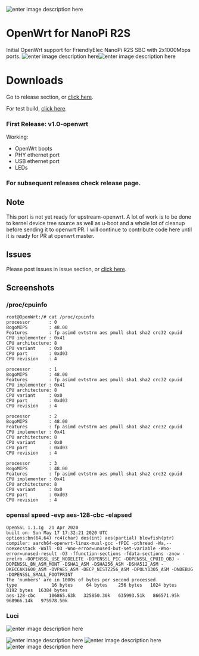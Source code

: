 ![enter image description here](https://dev.azure.com/jayantagogoi525/jayantagogoi525/_apis/build/status/rk3328-nanopi-r2s?branchName=rk3328-uboot-spl)
# OpenWrt for NanoPi R2S

Initial OpenWrt support for FriendlyElec NanoPi R2S SBC with 2x1000Mbps ports.
![enter image description here](http://wiki.friendlyarm.com/wiki/images/6/66/NanoPi_R2S-1.jpg )![enter image description here](http://wiki.friendlyarm.com/wiki/images/2/20/NanoPi_R2S-layout.jpg )
# Downloads
Go to release section, or [click here](https://github.com/jayanta525/openwrt-nanopi-r2s/releases/tag/v1.0-openwrt).

For test build, [click here](https://jayantajit.me/downloads/openwrt/stable/).


### First Release: v1.0-openwrt
Working:
 - OpenWrt boots
 - PHY ethernet port
 - USB ethernet port
 - LEDs
### For subsequent releases check release page.
## Note
This port is not yet ready for upstream-openwrt. A lot of work is to be done to kernel device tree source as well as u-boot and a whole lot of cleanup before sending it to openwrt PR. I will continue to contribute code here until it is ready for PR at openwrt master.
## Issues
Please post issues in issue section, or [click here](https://github.com/jayanta525/openwrt-nanopi-r2s/issues).
## Screenshots
### /proc/cpuinfo
```
root@OpenWrt:/# cat /proc/cpuinfo
processor       : 0
BogoMIPS        : 48.00
Features        : fp asimd evtstrm aes pmull sha1 sha2 crc32 cpuid
CPU implementer : 0x41
CPU architecture: 8
CPU variant     : 0x0
CPU part        : 0xd03
CPU revision    : 4

processor       : 1
BogoMIPS        : 48.00
Features        : fp asimd evtstrm aes pmull sha1 sha2 crc32 cpuid
CPU implementer : 0x41
CPU architecture: 8
CPU variant     : 0x0
CPU part        : 0xd03
CPU revision    : 4

processor       : 2
BogoMIPS        : 48.00
Features        : fp asimd evtstrm aes pmull sha1 sha2 crc32 cpuid
CPU implementer : 0x41
CPU architecture: 8
CPU variant     : 0x0
CPU part        : 0xd03
CPU revision    : 4

processor       : 3
BogoMIPS        : 48.00
Features        : fp asimd evtstrm aes pmull sha1 sha2 crc32 cpuid
CPU implementer : 0x41
CPU architecture: 8
CPU variant     : 0x0
CPU part        : 0xd03
CPU revision    : 4

```

### openssl speed -evp aes-128-cbc -elapsed

    OpenSSL 1.1.1g  21 Apr 2020
    built on: Sun May 17 17:32:21 2020 UTC
    options:bn(64,64) rc4(char) des(int) aes(partial) blowfish(ptr)
    compiler: aarch64-openwrt-linux-musl-gcc -fPIC -pthread -Wa,--noexecstack -Wall -O3 -Wno-error=unused-but-set-variable -Wno-error=unused-result -O3 -ffunction-sections -fdata-sections -znow -zrelro -DOPENSSL_USE_NODELETE -DOPENSSL_PIC -DOPENSSL_CPUID_OBJ -DOPENSSL_BN_ASM_MONT -DSHA1_ASM -DSHA256_ASM -DSHA512_ASM -DKECCAK1600_ASM -DVPAES_ASM -DECP_NISTZ256_ASM -DPOLY1305_ASM -DNDEBUG -DOPENSSL_SMALL_FOOTPRINT
    The 'numbers' are in 1000s of bytes per second processed.
    type             16 bytes     64 bytes    256 bytes   1024 bytes   8192 bytes  16384 bytes
    aes-128-cbc     106865.63k   325850.30k   635993.51k   866571.95k   968966.14k   975978.50k

### Luci

![enter image description here](https://github.com/jayanta525/openwrt-nanopi-r2s/raw/rk3328-uboot-spl/.assets/luci-overview.png)

![enter image description here](https://github.com/jayanta525/openwrt-nanopi-r2s/raw/rk3328-uboot-spl/.assets/luci-dmesg.png)
![enter image description here](https://github.com/jayanta525/openwrt-nanopi-r2s/raw/rk3328-uboot-spl/.assets/luci-syslog.png)
![enter image description here](https://github.com/jayanta525/openwrt-nanopi-r2s/raw/rk3328-uboot-spl/.assets/luci-network.png)

